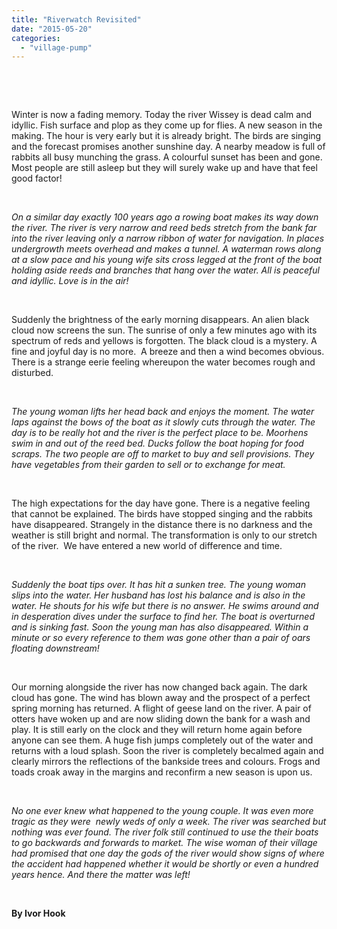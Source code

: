 ```yaml
---
title: "Riverwatch Revisited"
date: "2015-05-20"
categories: 
  - "village-pump"
---
```


 

 

Winter is now a fading memory. Today the river Wissey is dead calm and idyllic. Fish surface and plop as they come up for flies. A new season in the making. The hour is very early but it is already bright. The birds are singing and the forecast promises another sunshine day. A nearby meadow is full of rabbits all busy munching the grass. A colourful sunset has been and gone. Most people are still asleep but they will surely wake up and have that feel good factor!

 

_On a similar day exactly 100 years ago a rowing boat makes its way down the river. The river is very narrow and reed beds stretch from the bank far into the river leaving only a narrow ribbon of water for navigation. In places undergrowth meets overhead and makes a tunnel. A waterman rows along at a slow pace and his young wife sits cross legged at the front of the boat holding aside reeds and branches that hang over the water. All is peaceful and idyllic. Love is in the air!_

 

Suddenly the brightness of the early morning disappears. An alien black cloud now screens the sun. The sunrise of only a few minutes ago with its spectrum of reds and yellows is forgotten. The black cloud is a mystery. A fine and joyful day is no more.  A breeze and then a wind becomes obvious. There is a strange eerie feeling whereupon the water becomes rough and disturbed.

 

_The young woman lifts her head back and enjoys the moment. The water laps against the bows of the boat as it slowly cuts through the water. The day is to be really hot and the river is the perfect place to be. Moorhens swim in and out of the reed bed. Ducks follow the boat hoping for food scraps. The two people are off to market to buy and sell provisions. They have vegetables from their garden to sell or to exchange for meat._

 

The high expectations for the day have gone. There is a negative feeling that cannot be explained. The birds have stopped singing and the rabbits have disappeared. Strangely in the distance there is no darkness and the weather is still bright and normal. The transformation is only to our stretch of the river.  We have entered a new world of difference and time.

 

_Suddenly the boat tips over. It has hit a sunken tree. The young woman slips into the water. Her husband has lost his balance and is also in the water. He shouts for his wife but there is no answer. He swims around and in desperation dives under the surface to find her. The boat is overturned and is sinking fast. Soon the young man has also disappeared. Within a minute or so every reference to them was gone other than a pair of oars floating downstream!_

 

Our morning alongside the river has now changed back again. The dark cloud has gone. The wind has blown away and the prospect of a perfect spring morning has returned. A flight of geese land on the river. A pair of otters have woken up and are now sliding down the bank for a wash and play. It is still early on the clock and they will return home again before anyone can see them. A huge fish jumps completely out of the water and returns with a loud splash. Soon the river is completely becalmed again and clearly mirrors the reflections of the bankside trees and colours. Frogs and toads croak away in the margins and reconfirm a new season is upon us.

 

_No one ever knew what happened to the young couple. It was even more tragic as they were  newly weds of only a week. The river was searched but nothing was ever found. The river folk still continued to use the their boats to go backwards and forwards to market. The wise woman of their village had promised that one day the gods of the river would show signs of where the accident had happened whether it would be shortly or even a hundred years hence. And there the matter was left!_

 

**By Ivor Hook**
